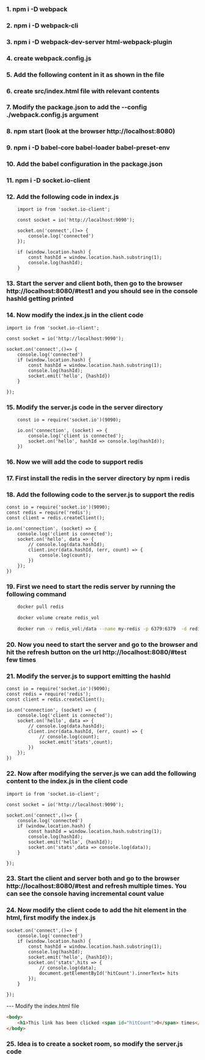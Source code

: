 ### 1. npm i -D webpack

### 2. npm i -D webpack-cli

### 3. npm i -D webpack-dev-server html-webpack-plugin

### 4. create webpack.config.js

### 5. Add the following content in it as shown in the file

### 6. create src/index.html file with relevant contents

### 7. Modify the package.json to add the --config ./webpack.config.js argument

### 8. npm start (look at the browser http://localhost:8080)

### 9. npm i -D babel-core babel-loader babel-preset-env

### 10. Add the babel configuration in the package.json

### 11. npm i -D socket.io-client

### 12. Add the following code in index.js
```
    import io from 'socket.io-client';

    const socket = io('http://localhost:9090');

    socket.on('connect',()=> {
        console.log('connected')
    });

    if (window.location.hash) {
        const hashId = window.location.hash.substring(1);
        console.log(hashId);
    }
```
### 13. Start the server and client both, then go to the browser http://localhost:8080/#test1 and you should see in the console hashId getting printed

### 14. Now modify the index.js in the client code 
```
import io from 'socket.io-client';

const socket = io('http://localhost:9090');

socket.on('connect',()=> {
    console.log('connected')
    if (window.location.hash) {
        const hashId = window.location.hash.substring(1);
        console.log(hashId);
        socket.emit('hello', {hashId})
    }
    
});
```
### 15. Modify the server.js code in the server directory
```
    const io = require('socket.io')(9090);

    io.on('connection', (socket) => {
        console.log('client is connected');
        socket.on('hello', hashId => console.log(hashId));
    })
```

### 16. Now we will add the code to support redis

### 17. First install the redis in the server directory by npm i redis

### 18. Add the following code to the server.js to support the redis 
```
const io = require('socket.io')(9090);
const redis = require('redis');
const client = redis.createClient();

io.on('connection', (socket) => {
    console.log('client is connected');
    socket.on('hello', data => {
        // console.log(data.hashId);
        client.incr(data.hashId, (err, count) => {
            console.log(count);
        })
    });
})
```

### 19. First we need to start the redis server by running the following command
```bash
    docker pull redis

    docker volume create redis_vol

    docker run -v redis_vol:/data --name my-redis -p 6379:6379  -d redis redis-server --appendonly yes
```
### 20. Now you need to start the server and go to the browser and hit the refresh button on the url http://localhost:8080/#test few times

### 21. Modify the server.js to support emitting the hashId 
```
const io = require('socket.io')(9090);
const redis = require('redis');
const client = redis.createClient();

io.on('connection', (socket) => {
    console.log('client is connected');
    socket.on('hello', data => {
        // console.log(data.hashId);
        client.incr(data.hashId, (err, count) => {
            // console.log(count);
            socket.emit('stats',count);
        })
    });
})
```

### 22. Now after modifying the server.js we can add the following content to the index.js in the client code
```
import io from 'socket.io-client';

const socket = io('http://localhost:9090');

socket.on('connect',()=> {
    console.log('connected')
    if (window.location.hash) {
        const hashId = window.location.hash.substring(1);
        console.log(hashId);
        socket.emit('hello', {hashId});
        socket.on('stats',data => console.log(data));
    }
    
});
```
### 23. Start the client and server both and go to the browser http://localhost:8080/#test and refresh multiple times. You can see the console having incremental count value

### 24. Now modify the client code to add the hit element in the html, first modify the index.js 
```
socket.on('connect',()=> {
    console.log('connected')
    if (window.location.hash) {
        const hashId = window.location.hash.substring(1);
        console.log(hashId);
        socket.emit('hello', {hashId});
        socket.on('stats',hits => {
            // console.log(data);
            document.getElementById('hitCount').innerText= hits
        });
    }
    
});

```

--- Modify the index.html file
```html
<body>
    <h1>This link has been clicked <span id="hitCount">0</span> times</h1>
</body>
```

### 25. Idea is to create a socket room, so modify the server.js code  
```

```